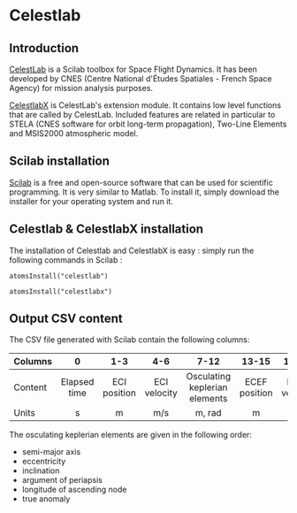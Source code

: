 # Celestlab

## Introduction

[CelestLab](https://logiciels.cnes.fr/fr/content/celestlab) is a Scilab toolbox for Space Flight Dynamics. It has been
developed by CNES (Centre National d'Études
Spatiales - French Space Agency) for mission analysis purposes.

[CelestlabX](https://logiciels.cnes.fr/fr/content/celestlabx) is CelestLab's extension module. It contains low level
functions that are called by CelestLab. Included features are related in particular to STELA (CNES software for orbit
long-term propagation), Two-Line Elements and MSIS2000 atmospheric model.

## Scilab installation

[Scilab](https://www.scilab.org/) is a free and open-source software that can be used for scientific programming. It is
very similar to Matlab. To install it, simply download the installer for your operating system and run it.

## Celestlab & CelestlabX installation

The installation of Celestlab and CelestlabX is easy : simply run the following commands in Scilab :
```
atomsInstall("celestlab")
```
```
atomsInstall("celestlabx")
```

## Output CSV content

The CSV file generated with Scilab contain the following columns:

| Columns |      0       |     1-3      |     4-6      |             7-12              |     13-15     |     16-18     |
|---------|:------------:|:------------:|:------------:|:-----------------------------:|:-------------:|:-------------:|
| Content | Elapsed time | ECI position | ECI velocity | Osculating keplerian elements | ECEF position | ECEF velocity |
| Units   |      s       |      m       |     m/s      |            m, rad             |       m       |      m/s      |

The osculating keplerian elements are given in the following order:

- semi-major axis
- eccentricity
- inclination
- argument of periapsis
- longitude of ascending node
- true anomaly

